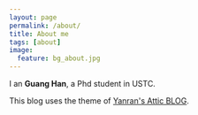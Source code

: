 ```yaml
---
layout: page
permalink: /about/
title: About me
tags: [about]
image:
  feature: bg_about.jpg
---
```


I an **Guang Han**, a Phd student in USTC.

This blog uses the theme of [Yanran's Attic BLOG](yanran.li).








​       

​                 
